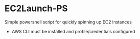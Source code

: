 # EC2Launch-PS
Simple powershell script for quickly spinning up EC2 Instances
- AWS CLI must be installed and profile/credentials configured

